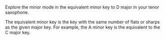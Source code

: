 Explore the minor mode in the equivalent minor key to D major in your tenor saxophone.

The equivalent minor key is the key with the same number of flats or sharps as the given major key.
For example, the A minor key is the equivalent to the C major key.